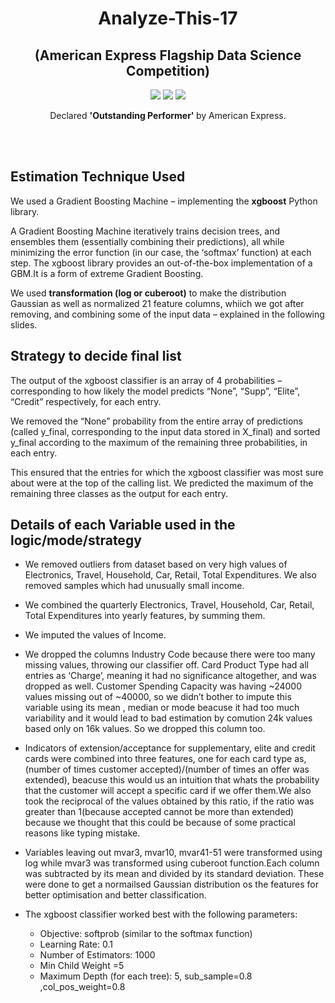 <h1 align="center">
Analyze-This-17
</h1>

<h2 align="center">
(American Express Flagship Data Science Competition)
</h2>

<p align="center">
  <a href="https://github.com/ekagra-ranjan/Analyze-This-17/raw/master/Method_Presentation_Top_Floors_IITGuwahati.pptx"><img src="http://img.shields.io/badge/Slides-ppt-orange.svg"></a>
  <a href="https://github.com/ekagra-ranjan/Analyze-This-17/raw/master/Method_Presentation_Top_Floors_IITGuwahati.pptx"><img src="http://img.shields.io/badge/Result-Outstanding Performer-blue.svg"></a>
  <a href="https://github.com/ekagra-ranjan/Analyze-This-17/raw/master/Method_Presentation_Top_Floors_IITGuwahati.pptx"><img src="http://img.shields.io/badge/Team Name-Top Floors-purple.svg"></a>
</p>

<p align="center">
Declared <b> 'Outstanding Performer' </b> by American Express.
</p>

<br>
<br>

## Estimation Technique Used
We used a Gradient Boosting Machine – implementing the **xgboost** Python library.
 
A Gradient Boosting Machine iteratively trains decision trees, and ensembles them (essentially combining their predictions), all while minimizing the error function (in our case, the ‘softmax’ function) at each step. 
The xgboost library provides an out-of-the-box implementation of a GBM.It is a form of extreme Gradient Boosting. 

We used **transformation (log or cuberoot)** to make the distribution Gaussian as well as normalized 21 feature columns, whiich we got  after removing, and combining some of the input data – explained in the following slides.

## Strategy to decide final list
The output of the xgboost classifier is an array of 4 probabilities – corresponding to how likely the model predicts “None”, “Supp”, “Elite”, “Credit” respectively, for each entry.

We removed the “None” probability from the entire array of predictions (called y_final, corresponding to the input data stored in X_final) and sorted y_final according to the maximum of the remaining three probabilities, in each entry.

This ensured that the entries for which the xgboost classifier was most sure about were at the top of the calling list.
We predicted the maximum of the remaining three classes as the output for each entry.


## Details of each Variable used in the logic/mode/strategy
* We removed outliers from dataset based on very high values of Electronics, Travel, Household, Car, Retail, Total Expenditures. We also removed samples which had unusually small income.
* We combined the quarterly Electronics, Travel, Household, Car, Retail, Total Expenditures into yearly features, by summing them. 
* We imputed the values of Income.
* We dropped the columns Industry Code because there were too many missing values, throwing our classifier off. Card Product Type had all entries as ‘Charge’, meaning it had no significance altogether, and was dropped as well. Customer Spending Capacity was having ~24000 values missing out of ~40000, so we didn’t bother to impute this variable using its mean , median or mode beacuse it had too much variability and it would lead to bad estimation by comution 24k values based only on 16k values. So we dropped this column too.
* Indicators of extension/acceptance for supplementary, elite and credit cards were combined into  three features, one for each card type as, (number of times customer accepted)/(number of times an offer was extended), beacuse this would us an intuition that whats the probability that the customer will accept a specific card if we      offer them.We also took the reciprocal of the values obtained by this ratio, if the ratio was greater than 1(because accepted cannot be more than extended) because we thought that this could be because of some practical reasons like typing mistake.

* Variables leaving out mvar3, mvar10, mvar41-51 were transformed using log while mvar3 was transformed using cuberoot function.Each column was subtracted by its mean and divided by its standard deviation. These were done to get a normailsed Gaussian distribution os the features for better optimisation and better classification.

* The xgboost classifier worked best with the following parameters:
    * Objective: softprob (similar to the softmax function)
    * Learning Rate: 0.1
    * Number of Estimators: 1000
    * Min Child Weight =5
    * Maximum Depth (for each tree): 5, sub_sample=0.8 ,col_pos_weight=0.8

